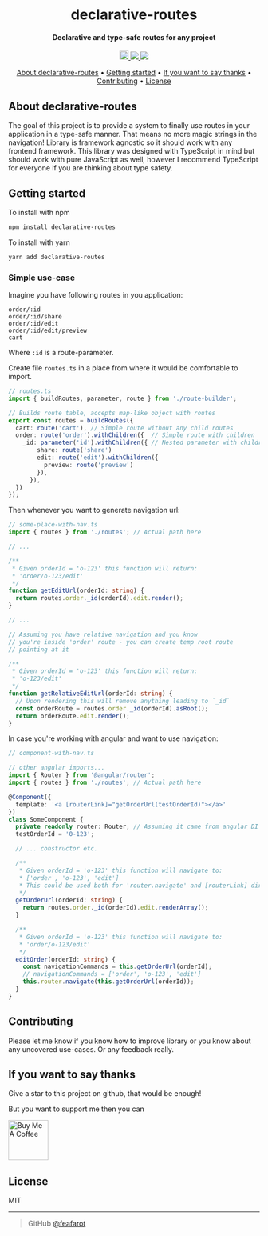 <h1 align="center">
  declarative-routes
  <br>
</h1>

<h4 align="center">Declarative and type-safe routes for any project</h4>

<p align="center">
  <a href="https://badge.fury.io/js/declarative-routes">
    <img src="https://badge.fury.io/js/declarative-routes.svg" alt="npm version" height="18">
  </a>
  <a href="https://saythanks.io/to/sly.feafarot">
      <img src="https://img.shields.io/badge/SayThanks.io-%E2%98%BC-1EAEDB.svg">
  </a>
  <a href="https://www.paypal.com/donate/?hosted_button_id=DTZHX4MFLU3HY">
    <img src="https://img.shields.io/badge/$-donate-ff69b4.svg?maxAge=2592000&amp;style=flat">
  </a>
</p>

<p align="center">
  <a href="#about-declarative-routes">About declarative-routes</a> •
  <a href="#getting-started">Getting started</a> •
  <a href="#if-you-want-to-say-thanks">If you want to say thanks</a> •
  <a href="#contributing">Contributing</a> •
  <a href="#license">License</a>
</p>

## About declarative-routes

The goal of this project is to provide a system to finally use routes in your application in a type-safe manner. That means no more magic strings in the navigation! Library is framework agnostic so it should work with any frontend framework. This library was designed with TypeScript in mind but should work with pure JavaScript as well, however I recommend TypeScript for everyone if you are thinking about type safety.

## Getting started

To install with npm

```bash
npm install declarative-routes
```

To install with yarn

```bash
yarn add declarative-routes
```

### Simple use-case

Imagine you have following routes in you application:
```
order/:id
order/:id/share
order/:id/edit
order/:id/edit/preview
cart
```
Where `:id` is a route-parameter.


Create file `routes.ts` in a place from where it would be comfortable to import.

```typescript
// routes.ts
import { buildRoutes, parameter, route } from './route-builder';

// Builds route table, accepts map-like object with routes
export const routes = buildRoutes({
  cart: route('cart'), // Simple route without any child routes
  order: route('order').withChildren({  // Simple route with children
    _id: parameter('id').withChildren({ // Nested parameter with children
        share: route('share')
        edit: route('edit').withChildren({
          preview: route('preview')
        }),
      }),
  })
});

```

Then whenever you want to generate navigation url:

```typescript
// some-place-with-nav.ts
import { routes } from './routes'; // Actual path here

// ...

/**
 * Given orderId = 'o-123' this function will return:
 * 'order/o-123/edit'
 */
function getEditUrl(orderId: string) {
  return routes.order._id(orderId).edit.render();
}

// ...

// Assuming you have relative navigation and you know
// you're inside 'order' route - you can create temp root route
// pointing at it

/**
 * Given orderId = 'o-123' this function will return:
 * 'o-123/edit'
 */
function getRelativeEditUrl(orderId: string) {  
  // Upon rendering this will remove anything leading to `_id`
  const orderRoute = routes.order._id(orderId).asRoot(); 
  return orderRoute.edit.render();
}
```

In case you're working with angular and want to use navigation:

```typescript
// component-with-nav.ts

// other angular imports...
import { Router } from '@angular/router';
import { routes } from './routes'; // Actual path here

@Component({
  template: '<a [routerLink]="getOrderUrl(testOrderId)"></a>'
})
class SomeComponent {
  private readonly router: Router; // Assuming it came from angular DI
  testOrderId = '0-123';

  // ... constructor etc.

  /**
   * Given orderId = 'o-123' this function will navigate to:
   * ['order', 'o-123', 'edit']
   * This could be used both for 'router.navigate' and [routerLink] directory
   */
  getOrderUrl(orderId: string) {
    return routes.order._id(orderId).edit.renderArray();
  }

  /**
   * Given orderId = 'o-123' this function will navigate to:
   * 'order/o-123/edit'
   */
  editOrder(orderId: string) {
    const navigationCommands = this.getOrderUrl(orderId);
    // navigationCommands = ['order', 'o-123', 'edit']
    this.router.navigate(this.getOrderUrl(orderId));
  }
}
```

## Contributing

Please let me know if you know how to improve library or  you know about any  uncovered use-cases. Or any feedback really.

## If you want to say thanks

Give a star to this project on github, that would be enough!

But you want to support me then you can

<a href="https://www.buymeacoffee.com/feafarot" target="_blank"><img src="https://img.buymeacoffee.com/api/?url=aHR0cHM6Ly9jZG4uYnV5bWVhY29mZmVlLmNvbS91cGxvYWRzL3Byb2ZpbGVfcGljdHVyZXMvMjAyMi8wNy8xb3RDQ25aRWJGTEFkb056LnBuZ0AzMDB3XzBlLndlYnA=&creator=Roman&design_code=1&design_color=%23ff813f&slug=feafarot" alt="Buy Me A Coffee" style="height: 80px !important;" ></a>


## License

MIT

---

> GitHub [@feafarot](https://github.com/feafarot)

